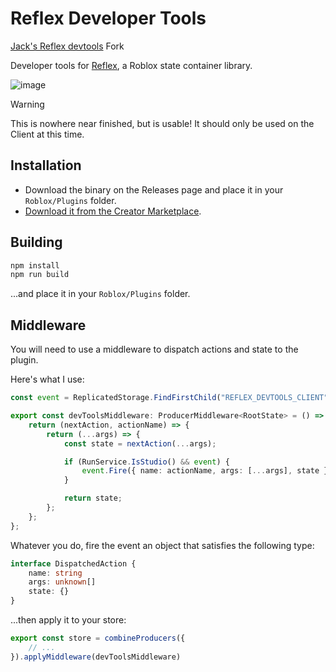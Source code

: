 # Reflex Developer Tools

[Jack's Reflex devtools](https://github.com/jackTabsCode/reflex-devtools) Fork

Developer tools for [Reflex](https://github.com/littensy/reflex), a Roblox state container library.

![image](https://github.com/jackTabsCode/reflex-devtools/assets/44332148/b3b368ef-dc0e-4eec-8119-3d8b5e9c527f)

> [!WARNING]
> This is nowhere near finished, but is usable! It should only be used on the Client at this time.

## Installation

-   Download the binary on the Releases page and place it in your `Roblox/Plugins` folder.
-   [Download it from the Creator Marketplace](https://create.roblox.com/marketplace/asset/14778387667/Reflex-DevTools).

## Building

```bash
npm install
npm run build
```

...and place it in your `Roblox/Plugins` folder.

## Middleware

You will need to use a middleware to dispatch actions and state to the plugin.

Here's what I use:

```ts
const event = ReplicatedStorage.FindFirstChild("REFLEX_DEVTOOLS_CLIENT") as BindableEvent;

export const devToolsMiddleware: ProducerMiddleware<RootState> = () => {
	return (nextAction, actionName) => {
		return (...args) => {
			const state = nextAction(...args);

			if (RunService.IsStudio() && event) {
				event.Fire({ name: actionName, args: [...args], state });
			}

			return state;
		};
	};
};
```

Whatever you do, fire the event an object that satisfies the following type:

```ts
interface DispatchedAction {
	name: string
	args: unknown[]
	state: {}
}
```

...then apply it to your store:

```ts
export const store = combineProducers({
	// ...
}).applyMiddleware(devToolsMiddleware)
```